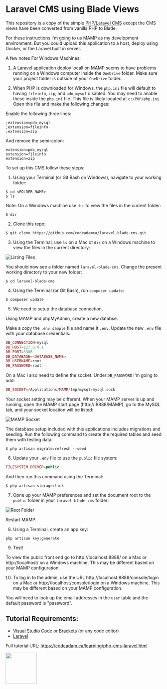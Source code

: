 # Laravel CMS using Blade Views

This repository is a copy of the simple [PHP/Laravel CMS](https://github.com/codeadamca/php-cms-laravel) except the CMS views have been converted from vanilla PHP to Blade.

For these instructions I'm going to us MAMP as my development environment. But you could upload this application to a host, deploy using Docker, or the Laravel built in server.

A few notes For Windows Machines:

1. A Laravel application deploy locall on MAMP seems to have problems running on a Windows computer inside the ```OneDrive``` folder. Make sure your project folder is outside of your ```OneDrive``` folder.

2. When PHP is downloaded for Windows, the ```php.ini``` file will default to having ```fileinfo```, ```zip```, and ```pdo_mysql``` disabled. You may need to anable these inside the ```php.ini``` file. This file is likely located at ```c:/PHP/php.ini```. Open this file and make the following changes:

Enable the following three lines:

```
;extension=pdo_mysql
;extension=fileinfo
;extension=zip
```

And remove the semi-colon:

```
extension=pdo_mysql
extension=fileinfo
extension=zip
```

To set up this CMS follow these steps:

1. Using your Terminal (or Git Bash on Windows), navigate to your working folder:

```
$ cd <FOLDER_NAME>
$ ls
```

Note: On a Wiindows machine use ```dir``` to view the files in the current folder:

```
$ dir
```

2. Clone this repo:

```
$ git clone https://github.com/codeadamca/laravel-blade-cms.git
```

3. Using the Terminal, use ```ls``` on a Mac ot ```dir``` on a Windows machine to view the files in the current directory:

![Listing Files](https://raw.githubusercontent.com/codeadamca/laravel-blade-cms/main/_readme/screenshot-list.png)

You should now see a folder named ```laravel-blade-cms```. Change the present working directory to your new folder:

```
$ cd laravel-blade-cms
```

4. Using the Terminal (or Git Bash), run ```composer update```:

```
$ composer update
```

5. We need to setup the database connection. 

Using MAMP and phpMyAdmin, create a new databse. 

Make a copy the ```.env.sample``` file and name it ```.env```. Update the new ```.env``` file with your database credentials:

```php
DB_CONNECTION=mysql
DB_HOST=127.0.0.1
DB_PORT=3306
DB_DATABASE=<DATABASE_NAME>
DB_USERNAME=root
DB_PASSWORD=root
```

On a Mac I also need to define the socket. Under ```DB_PASSWORD``` I'm going to add:

```php
DB_SOCKET=/Applications/MAMP/tmp/mysql/mysql.sock
```

Your socket setting may be different. When your MAMP server is up and running, open the MAMP start page (http://:8888/MAMP), go to the MySQL tab, and your socket location will be listed:

![MAMP Socket](https://raw.githubusercontent.com/codeadamca/laravel-blade-cms/main/_readme/screenshot-mamp-socket.png)

The database setup included with this applications includes migrations and seeding. Run the following command to create the required tables and seed them with testing data:

```
$ php artisan migrate:refresh --seed
```

6. Update your ```.env``` file to use the ```public``` file system:

```php
FILESYSTEM_DRIVER=public
```

And then run this command using the Terminal:

```
$ php artisan storage:link
```

7. Opne up your MAMP preferences and set the document root to the ```public``` folder in your ```laravel-blade-cms``` folder:

![Root Folder](https://raw.githubusercontent.com/codeadamca/laravel-blade-cms/main/_readme/screenshot-mamp.png)

Restart MAMP. 

8. Using a Terminal, create an app key:

```
php artisan key:generate
```

9. Test!

To view the public front end go to http://localhost:8888/ on a Mac or http://localhost/ on a Windows machine. This may be different based on your MAMP configuration. 

10. To log in to the admin, use the URL http://localhost:8888/console/login on a Mac or http://localhost/console/login on a Windows machine. This may be different based on your MAMP configuration. 

You will need to look up the email addresses in the ```user``` table and the default password is "password".

## Tutorial Requirements:

* [Visual Studio Code](https://code.visualstudio.com/) or [Brackets](http://brackets.io/) (or any code editor)
* [Laravel](https://laravel.com/)

Full tutorial URL: https://codeadam.ca/learning/php-cms-laravel.html

<a href="https://codeadam.ca">
<img src="https://codeadam.ca/images/code-block.png" width="100">
</a>
